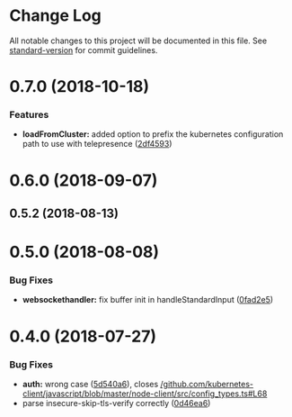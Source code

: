 # Change Log

All notable changes to this project will be documented in this file. See [standard-version](https://github.com/conventional-changelog/standard-version) for commit guidelines.

<a name="0.7.0"></a>
# 0.7.0 (2018-10-18)


### Features

* **loadFromCluster:** added option to prefix the kubernetes configuration path to use with telepresence ([2df4593](https://github.com/nicolaischmid/kubernetes-client/commit/2df4593))



<a name="0.6.0"></a>
# 0.6.0 (2018-09-07)



<a name="0.5.2"></a>
## 0.5.2 (2018-08-13)



<a name="0.5.0"></a>
# 0.5.0 (2018-08-08)


### Bug Fixes

* **websockethandler:** fix buffer init in handleStandardInput ([0fad2e5](https://github.com/nicolaischmid/kubernetes-client/commit/0fad2e5))



<a name="0.4.0"></a>
# 0.4.0 (2018-07-27)


### Bug Fixes

* **auth:** wrong case ([5d540a6](https://github.com/nicolaischmid/kubernetes-client/commit/5d540a6)), closes [/github.com/kubernetes-client/javascript/blob/master/node-client/src/config_types.ts#L68](https://github.com//github.com/kubernetes-client/javascript/blob/master/node-client/src/config_types.ts/issues/L68)
* parse insecure-skip-tls-verify correctly ([0d46ea6](https://github.com/nicolaischmid/kubernetes-client/commit/0d46ea6))
